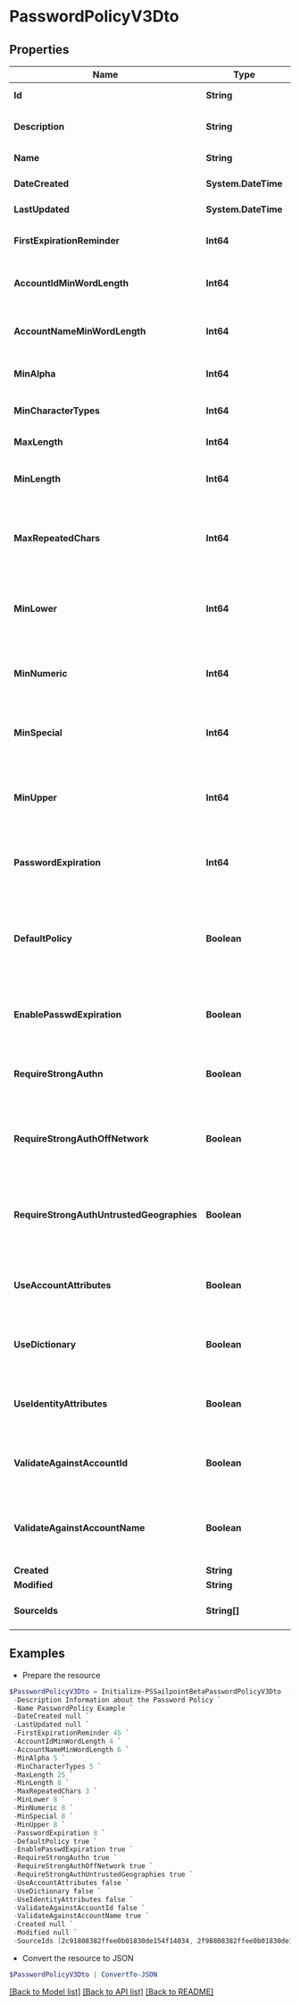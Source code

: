 # PasswordPolicyV3Dto
## Properties

Name | Type | Description | Notes
------------ | ------------- | ------------- | -------------
**Id** | **String** | The password policy Id. | [optional] 
**Description** | **String** | Description for current password policy. | [optional] 
**Name** | **String** | The name of the password policy. | [optional] 
**DateCreated** | **System.DateTime** | Date the Password Policy was created. | [optional] 
**LastUpdated** | **System.DateTime** | Date the Password Policy was updated. | [optional] 
**FirstExpirationReminder** | **Int64** | The number of days before expiration remaninder. | [optional] 
**AccountIdMinWordLength** | **Int64** | The minimun length of account Id. By default is equals to -1. | [optional] 
**AccountNameMinWordLength** | **Int64** | The minimun length of account name. By default is equals to -1. | [optional] 
**MinAlpha** | **Int64** | Maximum alpha. By default is equals to 0. | [optional] 
**MinCharacterTypes** | **Int64** | MinCharacterTypes. By default is equals to -1. | [optional] 
**MaxLength** | **Int64** | Maximum length of the password. | [optional] 
**MinLength** | **Int64** | Minimum length of the password. By default is equals to 0. | [optional] 
**MaxRepeatedChars** | **Int64** | Maximum repetition of the same character in the password. By default is equals to -1. | [optional] 
**MinLower** | **Int64** | Minimum amount of lower case character in the password. By default is equals to 0. | [optional] 
**MinNumeric** | **Int64** | Minimum amount of numeric characters in the password. By default is equals to 0. | [optional] 
**MinSpecial** | **Int64** | Minimum amount of special symbols in the password. By default is equals to 0. | [optional] 
**MinUpper** | **Int64** | Minimum amount of upper case symbols in the password. By default is equals to 0. | [optional] 
**PasswordExpiration** | **Int64** | Number of days before current password expires. By default is equals to 90. | [optional] 
**DefaultPolicy** | **Boolean** | Defines whether this policy is default or not. Default policy is created automatically when an org is setup. This field is false by default. | [optional] [default to $false]
**EnablePasswdExpiration** | **Boolean** | Defines whether this policy is enabled to expire or not. This field is false by default. | [optional] [default to $false]
**RequireStrongAuthn** | **Boolean** | Defines whether this policy require strong Auth or not. This field is false by default. | [optional] [default to $false]
**RequireStrongAuthOffNetwork** | **Boolean** | Defines whether this policy require strong Auth of network or not. This field is false by default. | [optional] [default to $false]
**RequireStrongAuthUntrustedGeographies** | **Boolean** | Defines whether this policy require strong Auth for untrusted geographies. This field is false by default. | [optional] [default to $false]
**UseAccountAttributes** | **Boolean** | Defines whether this policy uses account attributes or not. This field is false by default. | [optional] [default to $false]
**UseDictionary** | **Boolean** | Defines whether this policy uses dictionary or not. This field is false by default. | [optional] [default to $false]
**UseIdentityAttributes** | **Boolean** | Defines whether this policy uses identity attributes or not. This field is false by default. | [optional] [default to $false]
**ValidateAgainstAccountId** | **Boolean** | Defines whether this policy validate against account id or not. This field is false by default. | [optional] [default to $false]
**ValidateAgainstAccountName** | **Boolean** | Defines whether this policy validate against account name or not. This field is false by default. | [optional] [default to $false]
**Created** | **String** |  | [optional] 
**Modified** | **String** |  | [optional] 
**SourceIds** | **String[]** | List of sources IDs managed by this password policy. | [optional] 

## Examples

- Prepare the resource
```powershell
$PasswordPolicyV3Dto = Initialize-PSSailpointBetaPasswordPolicyV3Dto  -Id 2c91808e7d976f3b017d9f5ceae440c8 `
 -Description Information about the Password Policy `
 -Name PasswordPolicy Example `
 -DateCreated null `
 -LastUpdated null `
 -FirstExpirationReminder 45 `
 -AccountIdMinWordLength 4 `
 -AccountNameMinWordLength 6 `
 -MinAlpha 5 `
 -MinCharacterTypes 5 `
 -MaxLength 25 `
 -MinLength 8 `
 -MaxRepeatedChars 3 `
 -MinLower 8 `
 -MinNumeric 8 `
 -MinSpecial 8 `
 -MinUpper 8 `
 -PasswordExpiration 8 `
 -DefaultPolicy true `
 -EnablePasswdExpiration true `
 -RequireStrongAuthn true `
 -RequireStrongAuthOffNetwork true `
 -RequireStrongAuthUntrustedGeographies true `
 -UseAccountAttributes false `
 -UseDictionary false `
 -UseIdentityAttributes false `
 -ValidateAgainstAccountId false `
 -ValidateAgainstAccountName true `
 -Created null `
 -Modified null `
 -SourceIds [2c91808382ffee0b01830de154f14034, 2f98808382ffee0b01830de154f12134]
```

- Convert the resource to JSON
```powershell
$PasswordPolicyV3Dto | ConvertTo-JSON
```

[[Back to Model list]](../README.md#documentation-for-models) [[Back to API list]](../README.md#documentation-for-api-endpoints) [[Back to README]](../README.md)

